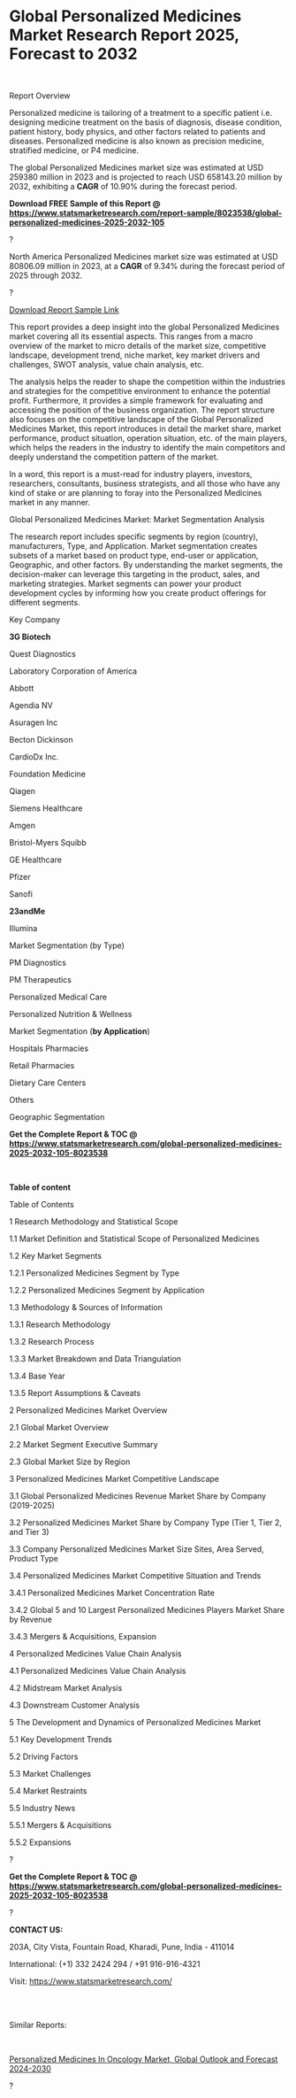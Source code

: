 <h1>Global Personalized Medicines Market Research Report 2025, Forecast to 2032</h1><br/><p>Report Overview</p>
 
 
 
 <p>Personalized medicine is tailoring of a treatment to a specific patient i.e. designing medicine treatment on the basis of diagnosis, disease condition, patient history, body physics, and other factors related to patients and diseases. Personalized medicine is also known as precision medicine, stratified medicine, or P4 medicine.</p>
 
 
 
 <p>The global Personalized Medicines market size was estimated at USD 259380 million in 2023 and is projected to reach USD 658143.20 million by 2032, exhibiting a <strong>CAGR</strong> of 10.90% during the forecast period.</p>
 
 
 
 <div><b>Download FREE Sample of this Report @ <a href="https://www.statsmarketresearch.com/download-free-sample/8023538/global-personalized-medicines-2025-2032-105">https://www.statsmarketresearch.com/report-sample/8023538/global-personalized-medicines-2025-2032-105</a></b></div>
 
 
 
 <p>? </p>
 
 
 
 <p>North America Personalized Medicines market size was estimated at USD 80806.09 million in 2023, at a <strong>CAGR</strong> of 9.34% during the forecast period of 2025 through 2032.</p>
 
 
 
 <p>? </p>
 
 
 
 <p><a href="https://www.statsmarketresearch.com/download-free-sample/8023538/global-personalized-medicines-2025-2032-105">Download Report Sample Link</a></p>
 
 
 
 <p>This report provides a deep insight into the global Personalized Medicines market covering all its essential aspects. This ranges from a macro overview of the market to micro details of the market size, competitive landscape, development trend, niche market, key market drivers and challenges, SWOT analysis, value chain analysis, etc.</p>
 
 
 
 <p>The analysis helps the reader to shape the competition within the industries and strategies for the competitive environment to enhance the potential profit. Furthermore, it provides a simple framework for evaluating and accessing the position of the business organization. The report structure also focuses on the competitive landscape of the Global Personalized Medicines Market, this report introduces in detail the market share, market performance, product situation, operation situation, etc. of the main players, which helps the readers in the industry to identify the main competitors and deeply understand the competition pattern of the market.</p>
 
 
 
 <p>In a word, this report is a must-read for industry players, investors, researchers, consultants, business strategists, and all those who have any kind of stake or are planning to foray into the Personalized Medicines market in any manner.</p>
 
 
 
 <p>Global Personalized Medicines Market: Market Segmentation Analysis</p>
 
 
 
 <p>The research report includes specific segments by region (country), manufacturers, Type, and Application. Market segmentation creates subsets of a market based on product type, end-user or application, Geographic, and other factors. By understanding the market segments, the decision-maker can leverage this targeting in the product, sales, and marketing strategies. Market segments can power your product development cycles by informing how you create product offerings for different segments.</p>
 
 
 
 <p>Key Company</p>
 
 
 
 <p><strong>3G Biotech</strong></p>
 
 
 
 <p>Quest Diagnostics</p>
 
 
 
 <p>Laboratory Corporation of America</p>
 
 
 
 <p>Abbott</p>
 
 
 
 <p>Agendia NV</p>
 
 
 
 <p>Asuragen Inc</p>
 
 
 
 <p>Becton Dickinson</p>
 
 
 
 <p>CardioDx Inc.</p>
 
 
 
 <p>Foundation Medicine</p>
 
 
 
 <p>Qiagen</p>
 
 
 
 <p>Siemens Healthcare</p>
 
 
 
 <p>Amgen</p>
 
 
 
 <p>Bristol-Myers Squibb</p>
 
 
 
 <p>GE Healthcare</p>
 
 
 
 <p>Pfizer</p>
 
 
 
 <p>Sanofi</p>
 
 
 
 <p><strong>23andMe</strong></p>
 
 
 
 <p>Illumina</p>
 
 
 
 <p>Market Segmentation (by Type)</p>
 
 
 
 <p>PM Diagnostics</p>
 
 
 
 <p>PM Therapeutics</p>
 
 
 
 <p>Personalized Medical Care</p>
 
 
 
 <p>Personalized Nutrition & Wellness</p>
 
 
 
 <p>Market Segmentation (<strong>by Application</strong>)</p>
 
 
 
 <p>Hospitals Pharmacies</p>
 
 
 
 <p>Retail Pharmacies</p>
 
 
 
 <p>Dietary Care Centers</p>
 
 
 
 <p>Others</p>
 
 
 
 <p>Geographic Segmentation</p>
 
 
 
 <div><b>Get the Complete Report & TOC @ <a href="https://www.statsmarketresearch.com/global-personalized-medicines-2025-2032-105-8023538">https://www.statsmarketresearch.com/global-personalized-medicines-2025-2032-105-8023538</a></b></div>
 
 
 
 <p><br />
 
 <b>Table of content</b></p>
 
 
 
 <p>Table of Contents<br />
 
 1 Research Methodology and Statistical Scope<br />
 
 1.1 Market Definition and Statistical Scope of Personalized Medicines<br />
 
 1.2 Key Market Segments<br />
 
 1.2.1 Personalized Medicines Segment by Type<br />
 
 1.2.2 Personalized Medicines Segment by Application<br />
 
 1.3 Methodology & Sources of Information<br />
 
 1.3.1 Research Methodology<br />
 
 1.3.2 Research Process<br />
 
 1.3.3 Market Breakdown and Data Triangulation<br />
 
 1.3.4 Base Year<br />
 
 1.3.5 Report Assumptions & Caveats<br />
 
 2 Personalized Medicines Market Overview<br />
 
 2.1 Global Market Overview<br />
 
 2.2 Market Segment Executive Summary<br />
 
 2.3 Global Market Size by Region<br />
 
 3 Personalized Medicines Market Competitive Landscape<br />
 
 3.1 Global Personalized Medicines Revenue Market Share by Company (2019-2025)<br />
 
 3.2 Personalized Medicines Market Share by Company Type (Tier 1, Tier 2, and Tier 3)<br />
 
 3.3 Company Personalized Medicines Market Size Sites, Area Served, Product Type<br />
 
 3.4 Personalized Medicines Market Competitive Situation and Trends<br />
 
 3.4.1 Personalized Medicines Market Concentration Rate<br />
 
 3.4.2 Global 5 and 10 Largest Personalized Medicines Players Market Share by Revenue<br />
 
 3.4.3 Mergers & Acquisitions, Expansion<br />
 
 4 Personalized Medicines Value Chain Analysis<br />
 
 4.1 Personalized Medicines Value Chain Analysis<br />
 
 4.2 Midstream Market Analysis<br />
 
 4.3 Downstream Customer Analysis<br />
 
 5 The Development and Dynamics of Personalized Medicines Market<br />
 
 5.1 Key Development Trends<br />
 
 5.2 Driving Factors<br />
 
 5.3 Market Challenges<br />
 
 5.4 Market Restraints<br />
 
 5.5 Industry News<br />
 
 5.5.1 Mergers & Acquisitions<br />
 
 5.5.2 Expansions<br />
 
 ? </p>
 
 
 
 <div><b>Get the Complete Report & TOC @ <a href="https://www.statsmarketresearch.com/global-personalized-medicines-2025-2032-105-8023538">https://www.statsmarketresearch.com/global-personalized-medicines-2025-2032-105-8023538</a></b></div>
 
 
 
 <p>? </p>
 
 
 
 <p><b>CONTACT US:</b><br />
 
 203A, City Vista, Fountain Road, Kharadi, Pune, India - 411014<br />
 
 International: (+1) 332 2424 294 / +91 916-916-4321<br />
 
 Visit: <a href="https://www.statsmarketresearch.com/">https://www.statsmarketresearch.com/</a><br />
 
 <br />
 
 <br />
 
 Similar Reports:<br />
 
 <br />
 
 <a href="https://www.statsmarketresearch.com/global-personalized-medicines-in-oncology-forecast-2024-2030-87-7760912">Personalized Medicines In Oncology Market, Global Outlook and Forecast 2024-2030</a><br />
 
 ? </p>